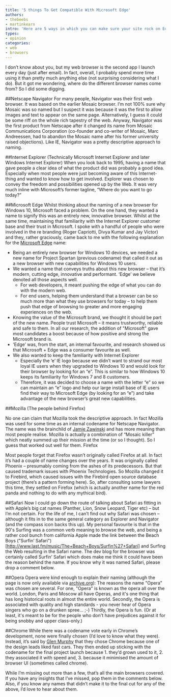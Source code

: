 ```yaml
---
title: '5 things To Get Compatible With Microsoft Edge'
authors:
- thebeebs
- martinkearn
intro: 'Here are 5 ways in which you can make sure your site rock on Edge.'
types:
- opinion
categories:
- web
- browsers
---
```


I don’t know about you, but my web browser is the second app I launch every day (just after email). In fact, overall, I probably spend more time using it than pretty much anything else (not surprising considering what I do). But it got me wondering, where do the different browser names come from? So I did some digging.

##Netscape Navigator
For many people, Navigator was their first web browser. It was based on the earlier Mosaic browser. I’m not 100% sure why Mosaic was so named but I suspect it was because it was the first to allow images and text to appear on the same page. Alternatively, I guess it could be some riff on the whole rich tapestry of the web. Anyway, Navigator was the first product from Netscape after it changed its name from Mosaic Communications Corporation (co-founder and co-writer of Mosaic, Marc Andreessen, had to abandon the Mosaic name after his former university raised objections). Like IE, Navigator was a pretty descriptive approach to naming.

##Internet Explorer
(Technically Microsoft Internet Explorer and later Windows Internet Explorer)
When you look back to 1995, having a name that gave people a clear idea of what the product did was probably a good idea. Especially when most people were just becoming aware of this Internet-thing and wanted to know how to get involved.
Explorer was chosen to convey the freedom and possibilities opened up by the Web. It was very much inline with Microsoft’s former tagline, “Where do you want to go today?”

##Microsoft Edge
Whilst thinking about the naming of a new browser for Windows 10, Microsoft faced a problem. On the one hand, they wanted a name to signify this was an entirely new, innovative browser. Whilst at the same time, maintaining that familiarity with the Internet Explorer customer base and their trust in Microsoft. I spoke with a handful of people who were involved in the re branding (Roger Capriotti, Divya Kumar and Jay Victor) and they, rather graciously, came back to me with the following explanation for the [Microsoft Edge](http://dev.microsoftedge.com) name:

- Being an entirely new browser for Windows 10 devices, we needed a new name for Project Spartan (previous codename) that called it out as a new browser with new capabilities for Windows 10 users.
- We wanted a name that conveys truths about this new browser – that it’s modern, cutting edge, innovative and performant. ‘Edge’ we believe denoted all those aspects well.
	- For web developers, it meant pushing the edge of what you can do with the modern web.
	- For end users, helping them understand that a browser can be so much more than what they use browsers for today – to help them push that edge of browsing to greater and more engaging experiences on the web.
- Knowing the value of the Microsoft brand, we thought it should be part of the new name. People trust Microsoft – it means trustworthy, reliable and safe to them. In all our research, the addition of "Microsoft" gave most candidates a boost because of how positive and strong the Microsoft brand is.
- ‘Edge’ was, from the start, an internal favourite, and research showed us that Microsoft + Edge was a consumer favourite as well.
- We also wanted to keep the familiarity with Internet Explorer
	- Especially the ‘e’ IE logo because we didn’t want to strand our most loyal IE users when they upgraded to Windows 10 and would look for their browser by looking for an “e”. This is similar to how Windows 10 keeps its familiarity for Windows 7 and 8 customers.
	- Therefore, it was decided to choose a name with the letter “e” so we can maintain an “e” logo and help our large install base of IE users find their way to Microsoft Edge (by looking for an “e”) and take advantage of the new browser’s great new capabilities.
	
##Mozilla (The people behind Firefox)

No one can claim that Mozilla took the descriptive approach. In fact Mozilla was used for some time as an internal codename for Netscape Navigator. The name was the brainchild of [Jamie Zawinski](http://www.jwz.org/about.html) and has more meaning than most people realise. Mozilla is actually a combination of “Mosaic killer” which neatly summed up their mission at the time (or so I thought). So I guess that worked out well for them.
Firefox

Most people forget that Firefox wasn’t originally called Firefox at all. In fact it’s had a couple of name changes over the years. It was originally called Phoenix – presumably coming from the ashes of its predecessors. But that caused trademark issues with Phoenix Technologies. So Mozilla changed it to Firebird, which caused issues with the Firebird open source database project (there’s a pattern forming here). So, after consulting some lawyers this time, they settled on Firefox (which is actually another name for the red panda and nothing to do with any mythical bird).

##Safari
Now I could go down the route of talking about Safari as fitting in with Apple’s big cat names (Panther, Lion, Snow Leopard, Tiger etc) – but I’m not certain. For the life of me, I can’t find out why Safari was chosen – although it fits in to the same general category as Explorer and Navigator (and the compass icon backs this up). My personal favourite is that in the 90's Surfing was a common verb meaning to browse the web, and being a  rather cool bunch from california Apple made the link between the Beach Boys ("Surfin’ Safari")[http://www.last.fm/music/The+Beach+Boys/Surfin%27+Safari] and Surfing the Web resulting in the Safari name. The dev blog for the browser was certainly called Surfin’ Safari which does make me think it could have been the reason behind the name. If you know why it was named Safari, please drop a comment below.

##Opera
Opera were kind enough to explain their naming (although the page is now only available via [archive.org](http://web.archive.org/web/20100125154355/http:/www.opera.com/support/kb/view/145/)):
The reasons the name "Opera" was chosen are several. For one, "Opera" is known as the opera all over the world. London, Paris and Moscow all have Operas, and it's one thing that has long historical roots in almost the entire world. Secondly, the Opera is associated with quality and high standards - you never hear of Opera singers who go on a drunken spree... ;-) Thirdly, the Opera is fun. (Or at least, it's meant to be for the people who don't have prejudices against it for being snobby and upper class-only.)

##Chrome
While there was a codename vote early in Chrome’s development, none were finally chosen (I’d love to know what they were). Instead, it’s said by [Glen Murphy](http://www.quora.com/Google-Chrome/Why-is-Chrome-called-Chrome) that they chose Chrome because one of the design leads liked fast cars. They then ended up sticking with the codename for the final project launch because 1. they’d grown used to it, 2. they associated it with speed and, 3. because it minimised the amount of browser UI (sometimes called chrome).

While I’m missing out more than a few, that’s all the main browsers covered. If you have any insights that I’ve missed, pop them in the comments below. Also, if you know any names that didn’t make it to the final cut for any of the above, I’d love to hear about them.

